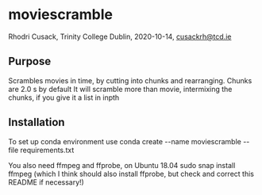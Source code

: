 # moviescramble
Rhodri Cusack, Trinity College Dublin, 2020-10-14, cusackrh@tcd.ie

## Purpose 
Scrambles movies in time, by cutting into chunks and rearranging.
Chunks are 2.0 s by default
It will scramble more than movie, intermixing the chunks, if you give it a list in inpth

## Installation
To set up conda environment use
conda create --name moviescramble --file requirements.txt

You also need ffmpeg and ffprobe, on Ubuntu 18.04 
sudo snap install ffmpeg
(which I think should also install ffprobe, but check and correct this README if necessary!)


